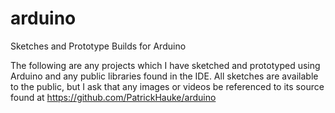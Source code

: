 # arduino
Sketches and Prototype Builds for Arduino

The following are any projects which I have sketched and prototyped using Arduino and any public libraries found in the IDE. All sketches are available to the public, but I ask that any images or videos be referenced to its source found at https://github.com/PatrickHauke/arduino
